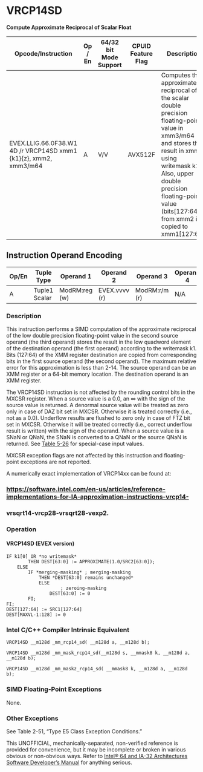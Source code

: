# VRCP14SD

**Compute Approximate Reciprocal of Scalar Float**

| Opcode/Instruction                                               | Op / En | 64/32 bit Mode Support | CPUID Feature Flag | Description                                                                                                                                                                                                                                                 |
| ---------------------------------------------------------------- | ------- | ---------------------- | ------------------ | ----------------------------------------------------------------------------------------------------------------------------------------------------------------------------------------------------------------------------------------------------------- |
| EVEX.LLIG.66.0F38.W1 4D /r VRCP14SD xmm1 {k1}{z}, xmm2, xmm3/m64 | A       | V/V                    | AVX512F            | Computes the approximate reciprocal of the scalar double precision floating-point value in xmm3/m64 and stores the result in xmm1 using writemask k1. Also, upper double precision floating-point value (bits[127:64]) from xmm2 is copied to xmm1[127:64]. |

## Instruction Operand Encoding

| Op/En | Tuple Type    | Operand 1     | Operand 2     | Operand 3     | Operand 4 |
| ----- | ------------- | ------------- | ------------- | ------------- | --------- |
| A     | Tuple1 Scalar | ModRM:reg (w) | EVEX.vvvv (r) | ModRM:r/m (r) | N/A       |

### Description

This instruction performs a SIMD computation of the approximate reciprocal of the low double precision floating-point value in the second source operand (the third operand) stores the result in the low quadword element of the destination operand (the first operand) according to the writemask k1. Bits (127:64) of the XMM register destination are copied from corresponding bits in the first source operand (the second operand). The maximum relative error for this approximation is less than 2-14. The source operand can be an XMM register or a 64-bit memory location. The destination operand is an XMM register.

The VRCP14SD instruction is not affected by the rounding control bits in the MXCSR register. When a source value is a 0.0, an ∞ with the sign of the source value is returned. A denormal source value will be treated as zero only in case of DAZ bit set in MXCSR. Otherwise it is treated correctly (i.e., not as a 0.0). Underflow results are flushed to zero only in case of FTZ bit set in MXCSR. Otherwise it will be treated correctly (i.e., correct underflow result is written) with the sign of the operand. When a source value is a SNaN or QNaN, the SNaN is converted to a QNaN or the source QNaN is returned. See [Table 5-26](/x86/vrcp14pd#tbl-5-26) for special-case input values.

MXCSR exception flags are not affected by this instruction and floating-point exceptions are not reported.

A numerically exact implementation of VRCP14xx can be found at:

### https://software.intel.com/en-us/articles/reference-implementations-for-IA-approximation-instructions-vrcp14-

### vrsqrt14-vrcp28-vrsqrt28-vexp2.

### Operation

#### VRCP14SD (EVEX version)

```
IF k1[0] OR *no writemask*
        THEN DEST[63:0] := APPROXIMATE(1.0/SRC2[63:0]);
    ELSE
        IF *merging-masking* ; merging-masking
            THEN *DEST[63:0] remains unchanged*
            ELSE
                    ; zeroing-masking
                DEST[63:0] := 0
        FI;
FI;
DEST[127:64] := SRC1[127:64]
DEST[MAXVL-1:128] := 0

```

### Intel C/C++ Compiler Intrinsic Equivalent

```
VRCP14SD __m128d _mm_rcp14_sd( __m128d a, __m128d b);

```

```
VRCP14SD __m128d _mm_mask_rcp14_sd(__m128d s, __mmask8 k, __m128d a, __m128d b);

```

```
VRCP14SD __m128d _mm_maskz_rcp14_sd( __mmask8 k, __m128d a, __m128d b);

```

### SIMD Floating-Point Exceptions

None.

### Other Exceptions

See Table 2-51, “Type E5 Class Exception Conditions.”

This UNOFFICIAL, mechanically-separated, non-verified reference is provided for convenience, but it may be
incomplete or broken in various obvious or non-obvious
ways. Refer to [Intel® 64 and IA-32 Architectures Software Developer’s Manual](https://software.intel.com/en-us/download/intel-64-and-ia-32-architectures-sdm-combined-volumes-1-2a-2b-2c-2d-3a-3b-3c-3d-and-4) for anything serious.
